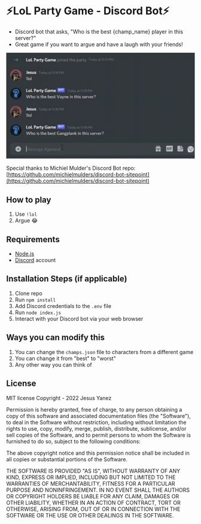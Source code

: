 # :zap:LoL Party Game - Discord Bot:zap:
- Discord bot that asks, "Who is the best {champ_name} player in this server?" 
- Great game if you want to argue and have a laugh with your friends! 

![](example.gif)

Special thanks to Michiel Mulder's Discord Bot repo: [https://github.com/michielmulders/discord-bot-sitepoint](https://github.com/michielmulders/discord-bot-sitepoint)

## How to play

1. Use `!lol`
2. Argue :joy:

## Requirements

- [Node.js](http://nodejs.org/)
- [Discord](https://discordapp.com/) account

## Installation Steps (if applicable)

1. Clone repo
2. Run `npm install`
3. Add Discord credentials to the `.env` file
3. Run `node index.js`
4. Interact with your Discord bot via your web browser

## Ways you can modify this

1. You can change the `champs.json` file to characters from a different game
2. You can change it from "best" to "worst"
3. Any other way you can think of

## License

MIT license
Copyright - 2022 Jesus Yanez

Permission is hereby granted, free of charge, to any person obtaining
a copy of this software and associated documentation files (the
"Software"), to deal in the Software without restriction, including
without limitation the rights to use, copy, modify, merge, publish,
distribute, sublicense, and/or sell copies of the Software, and to
permit persons to whom the Software is furnished to do so, subject to
the following conditions:

The above copyright notice and this permission notice shall be
included in all copies or substantial portions of the Software.

THE SOFTWARE IS PROVIDED "AS IS", WITHOUT WARRANTY OF ANY KIND,
EXPRESS OR IMPLIED, INCLUDING BUT NOT LIMITED TO THE WARRANTIES OF
MERCHANTABILITY, FITNESS FOR A PARTICULAR PURPOSE AND
NONINFRINGEMENT. IN NO EVENT SHALL THE AUTHORS OR COPYRIGHT HOLDERS BE
LIABLE FOR ANY CLAIM, DAMAGES OR OTHER LIABILITY, WHETHER IN AN ACTION
OF CONTRACT, TORT OR OTHERWISE, ARISING FROM, OUT OF OR IN CONNECTION
WITH THE SOFTWARE OR THE USE OR OTHER DEALINGS IN THE SOFTWARE.
